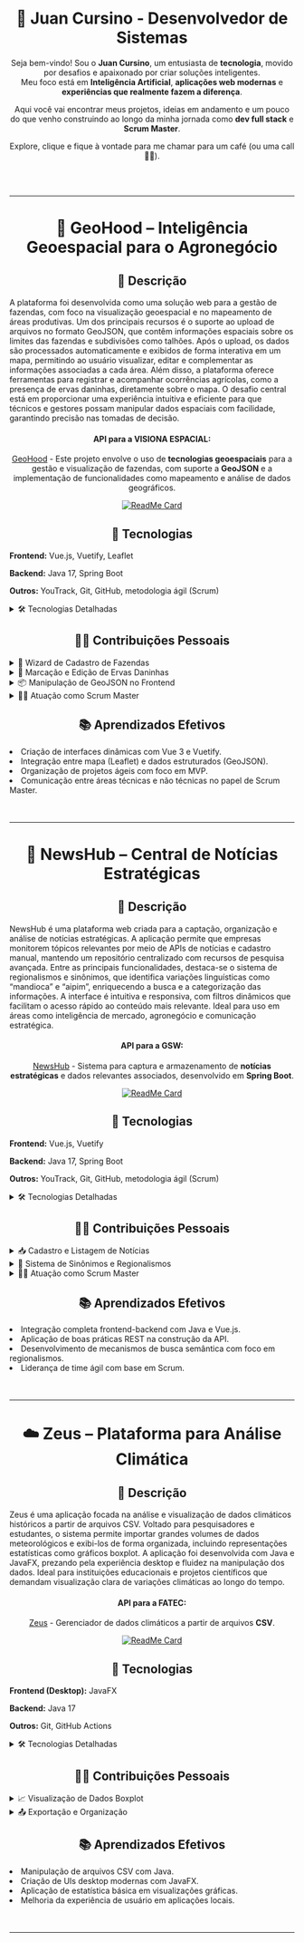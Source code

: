 <h1 align="center">🧮 Juan Cursino - Desenvolvedor de Sistemas</h1>

<p align="center">
  Seja bem-vindo! Sou o <strong>Juan Cursino</strong>, um entusiasta de <strong>tecnologia</strong>, movido por desafios e apaixonado por criar soluções inteligentes.<br>
  Meu foco está em <strong>Inteligência Artificial</strong>, <strong>aplicações web modernas</strong> e <strong>experiências que realmente fazem a diferença</strong>.
</p>

<p align="center">
  Aqui você vai encontrar meus projetos, ideias em andamento e um pouco do que venho construindo ao longo da minha jornada como <strong>dev full stack</strong> e <strong>Scrum Master</strong>.
</p>

<p align="center">
  Explore, clique e fique à vontade para me chamar para um café (ou uma call 👨‍💻).
</p>
<br><br/>

---


<h1 align="center">🚀 GeoHood – Inteligência Geoespacial para o Agronegócio</h1>



<div align="center" style="max-width: 800px; margin: auto; text-align: left;">
<h2 align="center">📝 Descrição</h2>
<p>
A plataforma foi desenvolvida como uma solução web para a gestão de fazendas, com foco na visualização geoespacial e no mapeamento de áreas produtivas. Um dos principais recursos é o suporte ao upload de arquivos no formato GeoJSON, que contêm informações espaciais sobre os limites das fazendas e subdivisões como talhões. Após o upload, os dados são processados automaticamente e exibidos de forma interativa em um mapa, permitindo ao usuário visualizar, editar e complementar as informações associadas a cada área. Além disso, a plataforma oferece ferramentas para registrar e acompanhar ocorrências agrícolas, como a presença de ervas daninhas, diretamente sobre o mapa. O desafio central está em proporcionar uma experiência intuitiva e eficiente para que técnicos e gestores possam manipular dados espaciais com facilidade, garantindo precisão nas tomadas de decisão.


</p>

<div align="center">

#### API para a VISIONA ESPACIAL:

[GeoHood](https://github.com/FatecCoderHood/4_GeoHood) - Este projeto envolve o uso de <strong>tecnologias geoespaciais</strong> para a gestão e visualização de fazendas, com suporte a <strong>GeoJSON</strong> e a implementação de funcionalidades como mapeamento e análise de dados geográficos.

[![ReadMe Card](https://github-readme-stats.vercel.app/api/pin/?username=FatecCoderHood&repo=4_GeoHood)](https://github.com/FatecCoderHood/4_GeoHood)

</div>

<h2 align="center">🧰 Tecnologias</h2>
<p><strong>Frontend:</strong> Vue.js, Vuetify, Leaflet</p>
<p><strong>Backend:</strong> Java 17, Spring Boot</p>
<p><strong>Outros:</strong> YouTrack, Git, GitHub, metodologia ágil (Scrum)</p>
<details>
  <summary>🛠️ Tecnologias Detalhadas</summary>
    <strong>Java</strong><br>
      Linguagem de programação amplamente usada para desenvolvimento da aplicação, utilizada somente no backend. Foi importante para criar uma aplicação robusta e escalável.
  
<strong>Spring</strong><br>
      Framework para desenvolvimento de aplicações Java, ofereceu suporte para injeção de dependências, gerenciamento de transações e criação de APIs REST, facilitando a criação de aplicações web e microserviços.
 
 <strong>HTML</strong><br>
      Linguagem de marcação utilizada na construção de páginas na Web.
  
<strong>CSS</strong><br>
      Linguagem de estilo usada para descrever a apresentação de documentos HTML. Foi importante para estilizar e formatar páginas web, melhorando a aparência e a experiência do usuário.
  
<strong>Vue.js</strong><br>
      Framework JavaScript para construção de interfaces de usuário interativas. Facilita a criação de aplicações web dinâmicas e reativas com uma arquitetura de componentes.
    
  <strong>MySQL</strong><br>
      Sistema de gerenciamento de banco de dados relacional. Crucial para armazenar e gerenciar dados de forma estruturada em aplicações web.
    
  <strong>Git</strong><br>
      Sistema de controle de versão distribuído. Essencial para rastrear mudanças no código-fonte e colaborar com outros desenvolvedores de forma eficiente.
    
  <strong>GitHub</strong><br>
      Plataforma de hospedagem para projetos que utilizam Git. Importante para o compartilhamento de código, colaboração e controle de versão em projetos de software.
    
  <strong>Visual Studio Code</strong><br>
      Editor de código-fonte leve, mas poderoso, disponível para Windows, macOS e Linux.

 <strong>YouTrack</strong><br> Gerenciamento de tarefas e acompanhamento do progresso com metodologias ágeis.
    
</details>

<h2 align="center"> 🙋‍♂️ Contribuições Pessoais </h2>

<div align="center" style="text-align: left; display: inline-block; max-width: 800px;">

<details>
  <summary>🔄 Wizard de Cadastro de Fazendas</summary>
  <p><strong>Objetivo:</strong> Criar um fluxo guiado para o usuário cadastrar fazendas com base em arquivos GeoJSON.</p>
  <p><strong>Etapas Implementadas:</strong></p>
  Upload e leitura do arquivo.
  Extração automática do nome da fazenda e propriedades dos talhões.</li>
    <li>Formulários dinâmicos para complementação e edição dos dados.</li>
    <li>Tela final de resumo antes do envio.</li>
  <p><strong>Destaques Técnicos:</strong></p>
    <li>Comunicação entre componentes com <code>emit</code> e <code>v-model</code>.</li>
    <li>Controle de estado com objetos reativos.</li>
    <li>Validações usando regras personalizadas do Vuetify.</li>
</details>

<details>
  <summary>🌱 Marcação e Edição de Ervas Daninhas</summary>
  <p><strong>Objetivo:</strong> Permitir que o usuário desenhe áreas com ocorrências diretamente no mapa.</p>
  <p><strong>Funcionalidades:</strong></p>
    <li>Ferramenta de desenho usando Leaflet Draw.</li>
    <li>Armazenamento das geometrias em formato GeoJSON.</li>
    <li>Permitir remoção e modificação das regiões afetadas.</li>
  <p><strong>Destaques Técnicos:</strong></p>
    <li>Controle total dos eventos de desenho (<code>draw:created</code>, <code>draw:deleted</code>).</li>
    <li>Atualização do estado global da aplicação com os dados desenhados.</li>
    <li>Integração entre frontend e backend para envio dessas informações.</li>
</details>

<details>
  <summary>📦 Manipulação de GeoJSON no Frontend</summary>
  <p><strong>Objetivo:</strong> Processar e exibir corretamente os dados recebidos no formato GeoJSON.</p>
  <p><strong>Etapas:</strong></p>
    <li>Leitura do arquivo enviado pelo usuário.</li>
    <li>Extração de propriedades como nome da fazenda, cultura, safra.</li>
    <li>Conversão dos polígonos para exibição via Leaflet.</li>
  <p><strong>Destaques Técnicos:</strong></p>
    <li>Uso do <code>FileReader</code> para converter o conteúdo do arquivo em JSON.</li>
    <li>Preenchimento automático dos formulários com os dados extraídos.</li>
    <li>Renderização das geometrias no mapa com <code>L.geoJSON()</code>.</li>
</details>

<details>
  <summary>👨‍💼 Atuação como Scrum Master</summary>
  <p><strong>Objetivo:</strong> Garantir organização e eficiência na condução do time.</p>
  <p><strong>Responsabilidades:</strong></p>
    <li>Facilitação das cerimônias Scrum (daily, planning, review).</li>
    <li>Acompanhamento de tarefas e impedimentos no YouTrack.</li>
    <li>Mediação entre entregas técnicas e expectativas do cliente.</li>
  <p><strong>Resultados:</strong></p>
    <li>Equipe alinhada, entregando valor em ciclos curtos e bem definidos.</li>
</details>

</div>

<h2 align="center">📚 Aprendizados Efetivos</h2>

  <li>Criação de interfaces dinâmicas com Vue 3 e Vuetify.</li>
  <li>Integração entre mapa (Leaflet) e dados estruturados (GeoJSON).</li>
  <li>Organização de projetos ágeis com foco em MVP.</li>
  <li>Comunicação entre áreas técnicas e não técnicas no papel de Scrum Master.</li>


</div>
<br></br>

---

<h1 align="center">📢 NewsHub – Central de Notícias Estratégicas</h1>  <div align="center" style="max-width: 800px; margin: auto; text-align: left;"> <h2 align="center">📝 Descrição</h2> <p> NewsHub é uma plataforma web criada para a captação, organização e análise de notícias estratégicas. A aplicação permite que empresas monitorem tópicos relevantes por meio de APIs de notícias e cadastro manual, mantendo um repositório centralizado com recursos de pesquisa avançada. Entre as principais funcionalidades, destaca-se o sistema de regionalismos e sinônimos, que identifica variações linguísticas como “mandioca” e “aipim”, enriquecendo a busca e a categorização das informações. A interface é intuitiva e responsiva, com filtros dinâmicos que facilitam o acesso rápido ao conteúdo mais relevante. Ideal para uso em áreas como inteligência de mercado, agronegócio e comunicação estratégica. </p> <div align="center">
<div align="center">

#### API para a GSW:

[NewsHub](https://github.com/FatecCoderHood/GSW_API) - Sistema para captura e armazenamento de <strong>notícias estratégicas</strong> e dados relevantes associados, desenvolvido em <strong>Spring Boot</strong>.

[![ReadMe Card](https://github-readme-stats.vercel.app/api/pin/?username=FatecCoderHood&repo=GSW_API)](https://github.com/FatecCoderHood/GSW_API)

</div>


</div> <h2 align="center">🧰 Tecnologias</h2> <p><strong>Frontend:</strong> Vue.js, Vuetify</p> <p><strong>Backend:</strong> Java 17, Spring Boot</p> <p><strong>Outros:</strong> YouTrack, Git, GitHub, metodologia ágil (Scrum)</p> <details> <summary>🛠️ Tecnologias Detalhadas</summary> <strong>Java</strong><br> Usado no backend para garantir robustez e escalabilidade. <br><br> <strong>Spring Boot</strong><br> Framework para criação de APIs RESTful e arquitetura limpa. <br><br> <strong>Vue.js e Vuetify</strong><br> Criação da interface responsiva e amigável para visualização e cadastro de notícias. <br><br> <strong>Git e GitHub</strong><br> Controle de versão e colaboração entre os membros da equipe. <br><br> <strong>YouTrack</strong><br> Gerenciamento de tarefas e acompanhamento do progresso com metodologias ágeis. </details> <h2 align="center">🙋‍♂️ Contribuições Pessoais</h2> 
<details> <summary>📥 Cadastro e Listagem de Notícias</summary> <p><strong>Objetivo:</strong> Criar um sistema flexível de inserção e visualização de notícias estratégicas.</p> <p><strong>Funcionalidades:</strong></p> <li>Formulário dinâmico com campos de título, data, conteúdo e fonte.</li> <li>Listagem com filtros por palavra-chave, data e tags.</li> <p><strong>Destaques Técnicos:</strong></p> <li>Utilização de <code>v-model</code> para binding de formulários.</li> <li>Integração com API REST usando <code>Axios</code>.</li> </details> <details> <summary>🧠 Sistema de Sinônimos e Regionalismos</summary> <p><strong>Objetivo:</strong> Enriquecer a pesquisa por notícias com base em variações regionais de termos.</p> <p><strong>Implementações:</strong></p> <li>Relacionamento entre palavras principais e seus sinônimos no banco.</li> <li>Integração com o mecanismo de busca para considerar termos equivalentes.</li> <p><strong>Destaques Técnicos:</strong></p> <li>Modelo relacional com JPA e Spring Data.</li> <li>Filtros dinâmicos no frontend com base em mapeamentos semânticos.</li> </details> <details> <summary>👨‍💼 Atuação como Scrum Master</summary> <p><strong>Responsabilidades:</strong></p> <li>Facilitação de dailies e planning.</li> <li>Uso do YouTrack para acompanhamento de progresso.</li> <li>Engajamento do time e resolução de impedimentos.</li> </details> <h2 align="center">📚 Aprendizados Efetivos</h2> <li>Integração completa frontend-backend com Java e Vue.js.</li> <li>Aplicação de boas práticas REST na construção da API.</li> <li>Desenvolvimento de mecanismos de busca semântica com foco em regionalismos.</li> <li>Liderança de time ágil com base em Scrum.</li> </div> <br></br>

---

<h1 align="center">☁️ Zeus – Plataforma para Análise Climática</h1>
<div align="center" style="max-width: 800px; margin: auto; text-align: left;"> <h2 align="center">📝 Descrição</h2> <p> Zeus é uma aplicação focada na análise e visualização de dados climáticos históricos a partir de arquivos CSV. Voltado para pesquisadores e estudantes, o sistema permite importar grandes volumes de dados meteorológicos e exibi-los de forma organizada, incluindo representações estatísticas como gráficos boxplot. A aplicação foi desenvolvida com Java e JavaFX, prezando pela experiência desktop e fluidez na manipulação dos dados. Ideal para instituições educacionais e projetos científicos que demandam visualização clara de variações climáticas ao longo do tempo. </p> <div align="center">
<div align="center">

#### API para a FATEC:

[Zeus](https://github.com/cesarpelogia/Zeus_Coderhood_FATEC) - Gerenciador de dados climáticos a partir de arquivos <strong>CSV</strong>.

[![ReadMe Card](https://github-readme-stats.vercel.app/api/pin/?username=cesarpelogia&repo=Zeus_Coderhood_FATEC)](https://github.com/cesarpelogia/Zeus_Coderhood_FATEC)

</div>



</div> <h2 align="center">🧰 Tecnologias</h2> <p><strong>Frontend (Desktop):</strong> JavaFX</p> <p><strong>Backend:</strong> Java 17</p> <p><strong>Outros:</strong> Git, GitHub Actions</p> <details> <summary>🛠️ Tecnologias Detalhadas</summary> <strong>Java</strong><br> Utilizado como linguagem principal para lógica e manipulação de dados. <br><br> <strong>JavaFX</strong><br> Framework para criação da interface gráfica desktop. <br><br> <strong>Git e GitHub Actions</strong><br> Controle de versão e automação de deploys e builds. </details> <h2 align="center">🙋‍♂️ Contribuições Pessoais</h2> <details> <summary>📈 Visualização de Dados Boxplot</summary> <p><strong>Objetivo:</strong> Permitir ao usuário importar dados meteorológicos e visualizar estatísticas.</p> <p><strong>Funcionalidades:</strong></p> <li>Importação de arquivos CSV com dados diários.</li> <li>Geração de gráficos boxplot com base nas temperaturas por período.</li> <p><strong>Destaques Técnicos:</strong></p> <li>Leitura e parsing manual de arquivos CSV.</li> <li>Uso de bibliotecas gráficas do JavaFX para plotagem dos dados.</li> </details> <details> <summary>📤 Exportação e Organização</summary> <p><strong>Objetivo:</strong> Garantir que os dados processados pudessem ser reutilizados externamente.</p> <p><strong>Funcionalidades:</strong></p> <li>Exportação dos dados filtrados em CSV.</li> <li>Organização dos dados por mês, ano e estação climática.</li> </details> <h2 align="center">📚 Aprendizados Efetivos</h2> <li>Manipulação de arquivos CSV com Java.</li> <li>Criação de UIs desktop modernas com JavaFX.</li> <li>Aplicação de estatística básica em visualizações gráficas.</li> <li>Melhoria da experiência de usuário em aplicações locais.</li> </div> <br></br>

---

